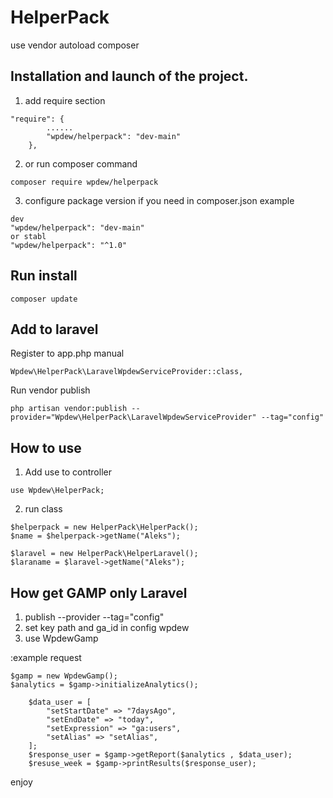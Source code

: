 # HelperPack

use vendor autoload composer

## Installation and launch of the project. 

1. add require section 

```
"require": {
        ......
        "wpdew/helperpack": "dev-main"
    },
```
2. or run composer command
```
composer require wpdew/helperpack
```
3. configure package version if you need in composer.json
example
```
dev 
"wpdew/helperpack": "dev-main"
or stabl
"wpdew/helperpack": "^1.0"
```

## Run install

```
composer update
```

## Add to laravel 
Register to app.php manual
```
Wpdew\HelperPack\LaravelWpdewServiceProvider::class,
```
Run vendor publish
```
php artisan vendor:publish --provider="Wpdew\HelperPack\LaravelWpdewServiceProvider" --tag="config"
```

## How to use

1. Add use to controller

```
use Wpdew\HelperPack;
```

2. run class

```
$helperpack = new HelperPack\HelperPack();
$name = $helperpack->getName("Aleks");

$laravel = new HelperPack\HelperLaravel();
$laraname = $laravel->getName("Aleks");
```

## How get GAMP only Laravel

1. publish --provider --tag="config"
2. set key path and ga_id in config wpdew
3. use WpdewGamp

:example request
```
$gamp = new WpdewGamp(); 
$analytics = $gamp->initializeAnalytics();

    $data_user = [
        "setStartDate" => "7daysAgo", 
        "setEndDate" => "today", 
        "setExpression" => "ga:users", 
        "setAlias" => "setAlias",
    ];
    $response_user = $gamp->getReport($analytics , $data_user);
    $resuse_week = $gamp->printResults($response_user);
```



enjoy